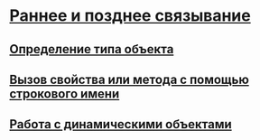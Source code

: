 # [Раннее и позднее связывание](index.md)
## [Определение типа объекта](determining-object-type.md)
## [Вызов свойства или метода с помощью строкового имени](calling-a-property-or-method-using-a-string-name.md)
## [Работа с динамическими объектами](working-with-dynamic-objects.md)